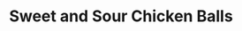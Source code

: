 ---
title: "Sweet and Sour Chicken Balls"
description: "Crispy, golden brown chicken encased in a tangy, sticky sweet and sour sauce. A classic Chinese dish right in the comfort of your own home."

pubDate: 2024-01-17

image: "../../images/sweet-and-sour-chicken-balls.avif"
imageAlt: "Plate of sweet and sour chicken balls"

cookingTime: 60

steps:
  - title: "Prepare the Chicken"
    actions:
      - "Cut the chicken into bite-sized pieces. Season with salt and pepper, then toss in the flour and egg."
  - title: "Fry the Chicken"
    actions:
      - "In a deep frying pan, heat the oil over medium heat. Add the coated chicken pieces and fry until golden brown and cooked through. Drain on paper towels."
  - title: "Make the Sweet and Sour Sauce"
    actions:
      - "In a saucepan, combine the vinegar, sugar, ketchup, soy sauce, and cornstarch. Stir over medium heat until the sauce thickens."
  - title: "Combine and Serve"
    actions:
      - "Add the fried chicken to the sauce and stir to coat. Serve hot, garnished with sesame seeds and chopped green onions."

ingredients:
  - title: ""
    items:
      - quantity: "1"
        name: "lb chicken breast"
      - quantity: ""
        name: "Salt and white pepper to taste"
      - quantity: "1"
        name: "cup flour"
      - quantity: "2"
        name: "eggs, beaten"
      - quantity: ""
        name: "Oil for frying"
      - quantity: "1/2"
        name: "cup white vinegar"
      - quantity: "1/2"
        name: "cup sugar"
      - quantity: "1/4"
        name: "cup ketchup"
      - quantity: "1"
        name: "tablespoon soy sauce"
      - quantity: "1"
        name: "tablespoon cornstarch"
      - quantity: ""
        name: "Sesame seeds for garnish"
      - quantity: "2"
        name: "green onions, chopped"

recipeNotes: [
  "Chicken: If you prefer, you can use chicken thigh meat instead of breast. It's juicier and has more flavor.",
  "Deep Frying Tip: Don't overcrowd the pan when you're frying the chicken, it will lower the temperature of the oil and your chicken won't get as crispy.",
  "Sauce: If you prefer a smoother sauce, you can blend the sauce ingredients until smooth before cooking."
]

tags: ["chicken", "sweet-and-sour", "chinese"]

slug: sweet-and-sour-chicken-balls
---